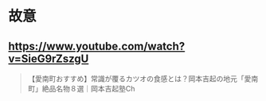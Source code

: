 # 故意

## https://www.youtube.com/watch?v=SieG9rZszgU

> 【愛南町おすすめ】常識が覆るカツオの食感とは？岡本吉起の地元「愛南町」絶品名物８選｜岡本吉起塾Ch 
